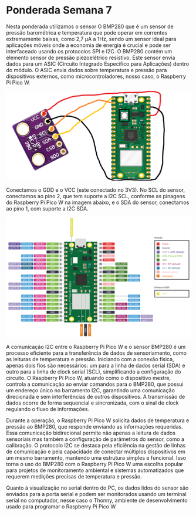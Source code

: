 # Ponderada Semana 7
Nesta ponderada utilizamos o sensor O BMP280 que é um sensor de pressão barométrica e temperatura que pode operar em correntes extremamente baixas, como 2,7 µA a 1Hz, sendo um sensor ideal para aplicações móveis onde a economia de energia é crucial e pode ser interfaceado usando os protocolos SPI e I2C. O BMP280 contém um elemento sensor de pressão piezoelétrico resistivo. Este sensor envia dados para um ASIC (Circuito Integrado Específico para Aplicações) dentro do módulo. O ASIC envia dados sobre temperatura e pressão para dispositivos externos, como microcontroladores, nosso caso, o Raspberry Pi Pico W.

![imagem - diagrama](./diagrama.png)

Conectamos o GDD e o VCC (este conectado no 3V3). No SCL do sensor, conectamos ao pino 2, que tem suporte a I2C SCL, conforme as pinagens do Raspberry Pi Pico W na imagem abaixo, e o SDA do sensor, conectamos ao pino 1, com suporte a I2C SDA.

![imagem - pinagem](./pinagem.png)

A comunicação I2C entre o Raspberry Pi Pico W e o sensor BMP280 é um processo eficiente para a transferência de dados de sensoriamento, como as leituras de temperatura e pressão. Iniciando com a conexão física, apenas dois fios são necessários: um para a linha de dados serial (SDA) e outro para a linha de clock serial (SCL), simplificando a configuração do circuito. O Raspberry Pi Pico W, atuando como o dispositivo mestre, controla a comunicação ao enviar comandos para o BMP280, que possui um endereço único no barramento I2C, garantindo uma comunicação direcionada e sem interferências de outros dispositivos. A transmissão de dados ocorre de forma sequencial e sincronizada, com o sinal de clock regulando o fluxo de informações.

Durante a operação, o Raspberry Pi Pico W solicita dados de temperatura e pressão ao BMP280, que responde enviando as informações requeridas. Essa comunicação bidirecional permite não apenas a leitura de dados sensoriais mas também a configuração de parâmetros do sensor, como a calibração. O protocolo I2C se destaca pela eficiência na gestão de linhas de comunicação e pela capacidade de conectar múltiplos dispositivos em um mesmo barramento, mantendo uma estrutura simples e funcional. Isso torna o uso do BMP280 com o Raspberry Pi Pico W uma escolha popular para projetos de monitoramento ambiental e sistemas automatizados que requerem medições precisas de temperatura e pressão.

Quanto à visualização no serial dentro do PC, os dados lidos do sensor são enviados para a porta serial e podem ser monitorados usando um terminal serial no computador, nesse caso o Thonny, ambiente de desenvolvimento usado para programar o Raspberry Pi Pico W.


